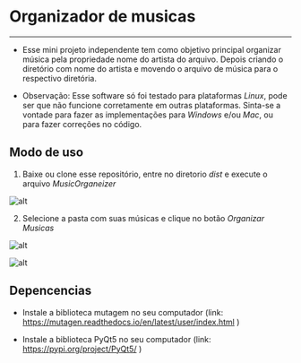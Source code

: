 # Organizador de musicas

----------

- Esse mini projeto independente tem como objetivo principal organizar música 
  pela propriedade nome do artista do arquivo. Depois criando
  o diretório com nome do artista e movendo o arquivo de música
  para o respectivo diretória.

- Observação: Esse software só foi testado para plataformas *Linux*, pode ser que não funcione corretamente em outras plataformas. Sinta-se a vontade para fazer as implementações para *Windows*  e/ou  *Mac*, ou para fazer correções no código.

## Modo de uso

1. Baixe ou clone esse repositório, entre no diretorio *dist* e execute o arquivo *MusicOrganeizer*

![alt](assets/gif01.gif)

2. Selecione a pasta com suas músicas e clique no botão *Organizar Musicas*


![alt](assets/gif02.gif)

![alt](assets/gif03.gif)

## Depencencias 

- Instale a biblioteca mutagem no seu computador (link: https://mutagen.readthedocs.io/en/latest/user/index.html )

- Instale a biblioteca PyQt5 no seu computador (link: https://pypi.org/project/PyQt5/ )